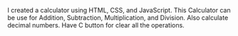 I created a calculator using HTML, CSS, and JavaScript.
This Calculator can be use for Addition, Subtraction, Multiplication, and Division.
Also calculate decimal numbers.
Have C button for clear all the operations.
